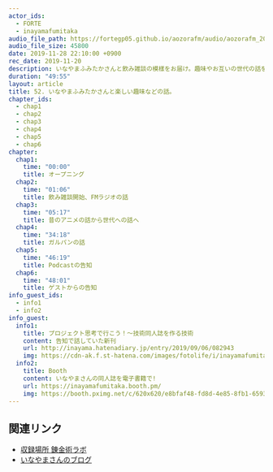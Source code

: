 ```yaml
---
actor_ids:
  - FORTE
  - inayamafumitaka
audio_file_path: https://fortegp05.github.io/aozorafm/audio/aozorafm_20191128_01.mp3
audio_file_size: 45800
date: 2019-11-28 22:10:00 +0900
rec_date: 2019-11-20
description: いなやまふみたかさんと飲み雑談の模樣をお届け。趣味やお互いの世代の話をしました!
duration: "49:55"
layout: article
title: 52. いなやまふみたかさんと楽しい趣味などの話。
chapter_ids:
  - chap1
  - chap2
  - chap3
  - chap4
  - chap5
  - chap6
chapter:
  chap1:
    time: "00:00"
    title: オープニング
  chap2:
    time: "01:06"
    title: 飲み雑談開始、FMラジオの話
  chap3:
    time: "05:17"
    title: 昔のアニメの話から世代への話へ
  chap4:
    time: "34:18"
    title: ガルパンの話
  chap5:
    time: "46:19"
    title: Podcastの告知
  chap6:
    time: "48:01"
    title: ゲストからの告知
info_guest_ids:
  - info1
  - info2
info_guest:
  info1:
    title: プロジェクト思考で行こう！～技術同人誌を作る技術
    content: 告知で話していた新刊
    url: http://inayama.hatenadiary.jp/entry/2019/09/06/082943
    img: https://cdn-ak.f.st-hatena.com/images/fotolife/i/inayamafumitaka/20190906/20190906055537.jpg
  info2:
    title: Booth
    content: いなやまさんの同人誌を電子書籍で!
    url: https://inayamafumitaka.booth.pm/
    img: https://booth.pximg.net/c/620x620/e8bfaf48-fd8d-4e85-8fb1-6593ce364578/i/1576586/16d96f66-2878-4ffd-afd7-305fb7e7d893_base_resized.jpg
---
```


## 関連リンク
- [収録場所 錬金術ラボ](https://note.mu/oyakata2438/n/n61dfd82ab189)
- [いなやまさんのブログ](http://inayama.hatenadiary.jp/)
